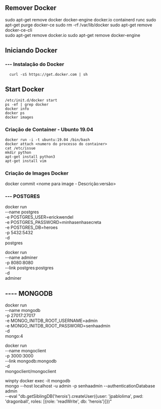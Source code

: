 ## Remover Docker
sudo apt-get remove docker docker-engine docker.io containerd runc
sudo apt-get purge docker-ce
sudo rm -rf /var/lib/docker
sudo apt-get remove docker-ce-cli  
sudo apt-get remove docker.io
sudo apt-get remove docker-engine

## Iniciando Docker 
  ### --- Instalação do Docker
      curl -sS https://get.docker.com | sh
## Start Docker
    /etc/init.d/docker start
    ps -ef | grep docker
    docker info
    docker ps   
    docker images
### Criação de Container - Ubunto 19.04
    docker run -i -t ubuntu:19.04 /bin/bash
    docker attach <numero do processo do container>   
    cat /etc/issue
    mkdir python
    apt-get install python3
    apt-get install vim



### Criação de Images Docker
docker commit <numero do id> <nome para image - Descrição:versão>


### --- POSTGRES
docker run \
    --name postgres \
    -e POSTGRES_USER=erickwendel \
    -e POSTGRES_PASSWORD=minhasenhasecreta \
    -e POSTGRES_DB=heroes \
    -p 5432:5432 \
    -d \
    postgres

docker run \
    --name adminer \
    -p 8080:8080 \
    --link postgres:postgres \
    -d \
    adminer

## ---- MONGODB
docker run \
    --name mongodb \
    -p 27017:27017 \
    -e MONGO_INITDB_ROOT_USERNAME=admin \
    -e MONGO_INITDB_ROOT_PASSWORD=senhaadmin \
    -d \
    mongo:4

docker run \
    --name mongoclient \
    -p 3000:3000 \
    --link mongodb:mongodb \
    -d \
    mongoclient/mongoclient

winpty docker exec -it mongodb \
mongo --host localhost -u admin -p senhaadmin --authenticationDatabase admin \
--eval "db.getSiblingDB('herois').createUser({user: 'jpablolima', pwd: 'dragonball', roles: [{role: 'readWrite', db: 'herois'}]})"





